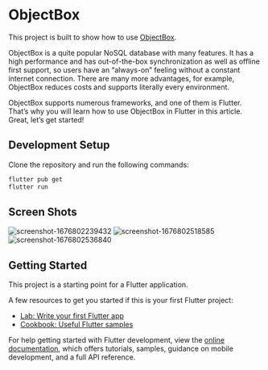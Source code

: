 # ObjectBox

This project is built to show how to use [ObjectBox](https://pub.dev/packages/objectbox).

ObjectBox is a quite popular NoSQL database with many features. It has a high performance and has out-of-the-box synchronization as well as offline first support, so users have an “always-on” feeling without a constant internet connection. There are many more advantages, for example, ObjectBox reduces costs and supports literally every environment.

ObjectBox supports numerous frameworks, and one of them is Flutter. That’s why you will learn how to use ObjectBox in Flutter in this article. Great, let’s get started!

## Development Setup

Clone the repository and run the following commands:

```sh
flutter pub get
flutter run
```

## Screen Shots

![screenshot-1676802239432](https://user-images.githubusercontent.com/14290499/219942724-b7fbb123-ecbf-4441-ac7f-132236d63baa.png)
![screenshot-1676802518585](https://user-images.githubusercontent.com/14290499/219942732-71737ffe-8252-4676-9c75-e9a8d2997018.png)
![screenshot-1676802536840](https://user-images.githubusercontent.com/14290499/219942776-f06508d3-dfc6-40b0-b58a-04cea5f7c974.png)


## Getting Started

This project is a starting point for a Flutter application.

A few resources to get you started if this is your first Flutter project:

- [Lab: Write your first Flutter app](https://docs.flutter.dev/get-started/codelab)
- [Cookbook: Useful Flutter samples](https://docs.flutter.dev/cookbook)

For help getting started with Flutter development, view the
[online documentation](https://docs.flutter.dev/), which offers tutorials,
samples, guidance on mobile development, and a full API reference.
